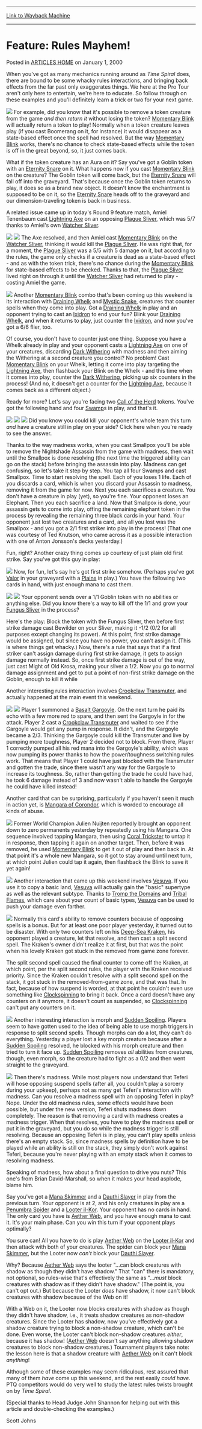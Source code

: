 
---
[Link to Wayback Machine](https://web.archive.org/web/20170717204241/http://magic.wizards.com/en/articles/archive/feature-rules-mayhem-2000-01-01)

[_metadata_:description]:- "When you've got as many mechanics running around as Time Spiral does, there are bound to be some whacky rules interactions, and bringing back effects from the far past only exaggerates things. We here at the Pro Tour aren't only here to entertain, we're here to educate. So follow through on these examples and you'll definitely learn a trick or two for your next game. [card]Momentary Blink[/card]"
[_metadata_:generator]:- "Drupal 7 (http://drupal.org)"
[_metadata_:node]:- "937821"
[_metadata_:publish_date]:- "2000-01-01"
[_metadata_:source]:- "div-main-content"
[_metadata_:title]:- "Feature: Rules Mayhem!"
[_metadata_:wayback_capture_timestamp]:- "2017-07-17 20:42:41"
[_metadata_:wayback_raw_url]:- "https://web.archive.org/web/20170717204241id_/http://magic.wizards.com/en/articles/archive/feature-rules-mayhem-2000-01-01"
[_metadata_:wayback_url]:- "http://magic.wizards.com/en/articles/archive/feature-rules-mayhem-2000-01-01"
---


Feature: Rules Mayhem!
======================



 Posted in [ARTICLES HOME](/en/articles)
 on January 1, 2000 










When you've got as many mechanics running around as *Time Spiral* does, there are bound to be some whacky rules interactions, and bringing back effects from the far past only exaggerates things. We here at the Pro Tour aren't only here to entertain, we're here to educate. So follow through on these examples and you'll definitely learn a trick or two for your next game.


[![](http://gatherer.wizards.com/Handlers/Image.ashx?type=card&name=Momentary+Blink)](http://gatherer.wizards.com/Pages/Card/Details.aspx?name=Momentary+Blink)
For example, did you know that it's possible to remove a token creature from the game *and then return it* without losing the token? [Momentary Blink](http://gatherer.wizards.com/Pages/Card/Details.aspx?name=Momentary+Blink) will actually return a token to play! Normally when a token creature leaves play (if you cast Boomerang on it, for instance) it would disappear as a state-based effect once the spell had resolved. But the way [Momentary Blink](http://gatherer.wizards.com/Pages/Card/Details.aspx?name=Momentary+Blink) works, there's no chance to check state-based effects while the token is off in the great beyond, so, it just comes back.


What if the token creature has an Aura on it? Say you've got a Goblin token with an [Eternity Snare](http://gatherer.wizards.com/Pages/Card/Details.aspx?name=Eternity+Snare) on it. What happens now if you cast [Momentary Blink](http://gatherer.wizards.com/Pages/Card/Details.aspx?name=Momentary+Blink) on the creature? The Goblin token will come back, but the [Eternity Snare](http://gatherer.wizards.com/Pages/Card/Details.aspx?name=Eternity+Snare) will fall off into the graveyard. That's because once the Goblin token returns to play, it does so as a brand new object. It doesn't know the enchantment is supposed to be on it, so the [Eternity Snare](http://gatherer.wizards.com/Pages/Card/Details.aspx?name=Eternity+Snare) heads off to the graveyard and our dimension-traveling token is back in business.


A related issue came up in today's Round 9 feature match, Amiel Tenenbaum cast [Lightning Axe](http://gatherer.wizards.com/Pages/Card/Details.aspx?name=Lightning+Axe) on an opposing [Plague Sliver](http://gatherer.wizards.com/Pages/Card/Details.aspx?name=Plague+Sliver), which was 5/7 thanks to Amiel's own [Watcher Sliver](http://gatherer.wizards.com/Pages/Card/Details.aspx?name=Watcher+Sliver).


[![](http://gatherer.wizards.com/Handlers/Image.ashx?type=card&name=Plague+Sliver)](http://gatherer.wizards.com/Pages/Card/Details.aspx?name=Plague+Sliver)
[![](http://gatherer.wizards.com/Handlers/Image.ashx?type=card&name=Watcher+Sliver)](http://gatherer.wizards.com/Pages/Card/Details.aspx?name=Watcher+Sliver)
The Axe resolved, and then Amiel cast [Momentary Blink](http://gatherer.wizards.com/Pages/Card/Details.aspx?name=Momentary+Blink) on the [Watcher Sliver](http://gatherer.wizards.com/Pages/Card/Details.aspx?name=Watcher+Sliver), thinking it would kill the [Plague Sliver](http://gatherer.wizards.com/Pages/Card/Details.aspx?name=Plague+Sliver). He was right that, for a moment, the [Plague Sliver](http://gatherer.wizards.com/Pages/Card/Details.aspx?name=Plague+Sliver) was a 5/5 with 5 damage on it, but according to the rules, the game only checks if a creature is dead as a state-based effect - and as with the token trick, there's no chance during the [Momentary Blink](http://gatherer.wizards.com/Pages/Card/Details.aspx?name=Momentary+Blink) for state-based effects to be checked. Thanks to that, the [Plague Sliver](http://gatherer.wizards.com/Pages/Card/Details.aspx?name=Plague+Sliver) lived right on through it until the [Watcher Sliver](http://gatherer.wizards.com/Pages/Card/Details.aspx?name=Watcher+Sliver) had returned to play - costing Amiel the game.


[![](http://gatherer.wizards.com/Handlers/Image.ashx?type=card&name=Draining+Whelk)](http://gatherer.wizards.com/Pages/Card/Details.aspx?name=Draining+Whelk)
Another [Momentary Blink](http://gatherer.wizards.com/Pages/Card/Details.aspx?name=Momentary+Blink) combo that's been coming up this weekend is its interaction with [Draining Whelk](http://gatherer.wizards.com/Pages/Card/Details.aspx?name=Draining+Whelk) and [Mystic Snake](http://gatherer.wizards.com/Pages/Card/Details.aspx?name=Mystic+Snake), creatures that counter spells when they come into play. Got a [Draining Whelk](http://gatherer.wizards.com/Pages/Card/Details.aspx?name=Draining+Whelk) in play and an opponent trying to cast an [Ixidron](http://gatherer.wizards.com/Pages/Card/Details.aspx?name=Ixidron) to end your fun? Blink your [Draining Whelk](http://gatherer.wizards.com/Pages/Card/Details.aspx?name=Draining+Whelk), and when it returns to play, just counter the [Ixidron](http://gatherer.wizards.com/Pages/Card/Details.aspx?name=Ixidron), and now you've got a 6/6 flier, too.


Of course, you don't have to counter just one thing. Suppose you have a Whelk already in play and your opponent casts a [Lightning Axe](http://gatherer.wizards.com/Pages/Card/Details.aspx?name=Lightning+Axe) on one of your creatures, discarding [Dark Withering](http://gatherer.wizards.com/Pages/Card/Details.aspx?name=Dark+Withering) with madness and then aiming the Withering at a second creature you control? No problem! Cast [Momentary Blink](http://gatherer.wizards.com/Pages/Card/Details.aspx?name=Momentary+Blink) on your Whelk, letting it come into play targeting the [Lightning Axe](http://gatherer.wizards.com/Pages/Card/Details.aspx?name=Lightning+Axe), then flashback your Blink on the Whelk - and this time when it comes into play, counter the [Dark Withering](http://gatherer.wizards.com/Pages/Card/Details.aspx?name=Dark+Withering), picking up six counters in the process! (And no, it doesn't get a counter for the [Lightning Axe](http://gatherer.wizards.com/Pages/Card/Details.aspx?name=Lightning+Axe), because it comes back as a different object.)


Ready for more? Let's say you're facing two [Call of the Herd](http://gatherer.wizards.com/Pages/Card/Details.aspx?name=Call+of+the+Herd) tokens. You've got the following hand and four [Swamp](http://gatherer.wizards.com/Pages/Card/Details.aspx?name=Swamp)s in play, and that's it.


[![](http://gatherer.wizards.com/Handlers/Image.ashx?type=card&name=Smallpox)](http://gatherer.wizards.com/Pages/Card/Details.aspx?name=Smallpox)
[![](http://gatherer.wizards.com/Handlers/Image.ashx?type=card&name=Nightshade+Assassin)](http://gatherer.wizards.com/Pages/Card/Details.aspx?name=Nightshade+Assassin)
[![](http://gatherer.wizards.com/Handlers/Image.ashx?type=card&name=Cyclopean+Giant)](http://gatherer.wizards.com/Pages/Card/Details.aspx?name=Cyclopean+Giant)
Did you know you could kill your opponent's whole team this turn *and* have a creature still in play on your side? Click here when you're ready to see the answer.


Thanks to the way madness works, when you cast Smallpox you'll be able to remove the Nightshade Assassin from the game with madness, then wait until the Smallpox is done resolving (the next time the triggered ability can go on the stack) before bringing the assassin into play. Madness can get confusing, so let's take it step by step. You tap all four Swamps and cast Smallpox. Time to start resolving the spell. Each of you loses 1 life. Each of you discards a card, which is when you discard your Assassin to madness, removing it from the game for now. Next you each sacrifices a creature. You don't have a creature in play (yet), so you're fine. Your opponent loses an Elephant. Then you each sacrifice a land. Now that Smallpox is done, your assassin gets to come into play, offing the remaining elephant token in the process by revealing the remaining three black cards in your hand. Your opponent just lost two creatures and a card, and all you lost was the Smallpox - and you got a 2/1 first striker into play in the process! (That one was courtesy of Ted Knutson, who came across it as a possible interaction with one of Anton Jonsson's decks yesterday.)


Fun, right? Another crazy thing comes up courtesy of just plain old first strike. Say you've got this guy in play:


[![](http://gatherer.wizards.com/Handlers/Image.ashx?type=card&name=Fungus+Sliver)](http://gatherer.wizards.com/Pages/Card/Details.aspx?name=Fungus+Sliver)
Now, for fun, let's say he's got first strike somehow. (Perhaps you've got [Valor](http://gatherer.wizards.com/Pages/Card/Details.aspx?name=Valor) in your graveyard with a [Plains](http://gatherer.wizards.com/Pages/Card/Details.aspx?name=Plains) in play.) You have the following two cards in hand, with just enough mana to cast them.


[![](http://gatherer.wizards.com/Handlers/Image.ashx?type=card&name=Bewilder)](http://gatherer.wizards.com/Pages/Card/Details.aspx?name=Bewilder)
[![](http://gatherer.wizards.com/Handlers/Image.ashx?type=card&name=Might+of+Old+Krosa)](http://gatherer.wizards.com/Pages/Card/Details.aspx?name=Might+of+Old+Krosa)
Your opponent sends over a 1/1 Goblin token with no abilities or anything else. Did you know there's a way to kill off the 1/1 and grow your [Fungus Sliver](http://gatherer.wizards.com/Pages/Card/Details.aspx?name=Fungus+Sliver) in the process?


Here's the play: Block the token with the Fungus Sliver, then before first strike damage cast Bewilder on your Sliver, making it -1/2 (0/2 for all purposes except changing its power). At this point, first strike damage would be assigned, but since you have no power, you can't assign it. (This is where things get whacky.) Now, there's a rule that says that if a first striker can't assign damage during first strike damage, it gets to assign damage normally instead. So, once first strike damage is out of the way, just cast Might of Old Krosa, making your sliver a 1/2. Now you go to normal damage assignment and get to put a point of non-first strike damage on the Goblin, enough to kill it while


Another interesting rules interaction involves [Crookclaw Transmuter](http://gatherer.wizards.com/Pages/Card/Details.aspx?name=Crookclaw+Transmuter), and actually happened at the main event this weekend.


[![](http://gatherer.wizards.com/Handlers/Image.ashx?type=card&name=Crookclaw+Transmuter)](http://gatherer.wizards.com/Pages/Card/Details.aspx?name=Crookclaw+Transmuter)
[![](http://gatherer.wizards.com/Handlers/Image.ashx?type=card&name=Basalt+Gargoyle)](http://gatherer.wizards.com/Pages/Card/Details.aspx?name=Basalt+Gargoyle)
Player 1 summoned a [Basalt Gargoyle](http://gatherer.wizards.com/Pages/Card/Details.aspx?name=Basalt+Gargoyle). On the next turn he paid its echo with a few more red to spare, and then sent the Gargoyle in for the attack. Player 2 cast a [Crookclaw Transmuter](http://gatherer.wizards.com/Pages/Card/Details.aspx?name=Crookclaw+Transmuter) and waited to see if the Gargoyle would get any pump in response. It didn't, and the Gargoyle became a 2/3. Thinking the Gargoyle could kill the Transmuter and live by pumping more toughness, Player 2 decided not to block. From there, Player 1 correctly pumped all his red mana into the Gargoyle's ability, which was now pumping its power thanks to how the power/toughness switching rules work. That means that Player 1 could have just blocked with the Transmuter and gotten the trade, since there wasn't any way for the Gargoyle to increase its toughness. So, rather than getting the trade he could have had, he took 6 damage instead of 3 and now wasn't able to handle the Gargoyle he could have killed instead!


Another card that can be surprising, particularly if you haven't seen it much in action yet, is [Mangara of Corondor](http://gatherer.wizards.com/Pages/Card/Details.aspx?name=Mangara+of+Corondor), which is worded to encourage all kinds of abuse.


[![](http://gatherer.wizards.com/Handlers/Image.ashx?type=card&name=Mangara+of+Corondor)](http://gatherer.wizards.com/Pages/Card/Details.aspx?name=Mangara+of+Corondor)
Former World Champion Julien Nuijten reportedly brought an opponent down to zero permanents yesterday by repeatedly using his Mangara. One sequence involved tapping Mangara, then using [Coral Trickster](http://gatherer.wizards.com/Pages/Card/Details.aspx?name=Coral+Trickster) to untap it in response, then tapping it again on another target. Then, before it was removed, he used [Momentary Blink](http://gatherer.wizards.com/Pages/Card/Details.aspx?name=Momentary+Blink) to get it out of play and then back in. At that point it's a whole new Mangara, so it got to stay around until next turn, at which point Julien could tap it again, then flashback the Blink to save it yet again!


[![](http://gatherer.wizards.com/Handlers/Image.ashx?type=card&name=Vesuva)](http://gatherer.wizards.com/Pages/Card/Details.aspx?name=Vesuva)
Another interaction that came up this weekend involves [Vesuva](http://gatherer.wizards.com/Pages/Card/Details.aspx?name=Vesuva). If you use it to copy a basic land, [Vesuva](http://gatherer.wizards.com/Pages/Card/Details.aspx?name=Vesuva) will actually gain the "basic" supertype as well as the relevant subtype. Thanks to [Tromp the Domains](http://gatherer.wizards.com/Pages/Card/Details.aspx?name=Tromp+the+Domains) and [Tribal Flames](http://gatherer.wizards.com/Pages/Card/Details.aspx?name=Tribal+Flames), which care about your count of basic types, [Vesuva](http://gatherer.wizards.com/Pages/Card/Details.aspx?name=Vesuva) can be used to push your damage even farther.


[![](http://gatherer.wizards.com/Handlers/Image.ashx?type=card&name=Deep-Sea+Kraken)](http://gatherer.wizards.com/Pages/Card/Details.aspx?name=Deep-Sea+Kraken)
Normally this card's ability to remove counters because of opposing spells is a bonus. But for at least one poor player yesterday, it turned out to be disaster. With only two counters left on his [Deep-Sea Kraken](http://gatherer.wizards.com/Pages/Card/Details.aspx?name=Deep-Sea+Kraken), his opponent played a creature, let that resolve, and then cast a split second spell. The Kraken's owner didn't realize it at first, but that was the point when his lovely Kraken got stuck in the removed from game zone forever.


The split second spell caused the final counter to come off the Kraken, at which point, per the split second rules, the player with the Kraken received priority. Since the Kraken couldn't resolve with a split second spell on the stack, it got stuck in the removed-from-game zone, and that was that. In fact, because of how suspend is worded, at that point he couldn't even use something like [Clockspinning](http://gatherer.wizards.com/Pages/Card/Details.aspx?name=Clockspinning) to bring it back. Once a card doesn't have any counters on it anymore, it doesn't count as suspended, so [Clockspinning](http://gatherer.wizards.com/Pages/Card/Details.aspx?name=Clockspinning) can't put any counters on it.


[![](http://gatherer.wizards.com/Handlers/Image.ashx?type=card&name=Sudden+Spoiling)](http://gatherer.wizards.com/Pages/Card/Details.aspx?name=Sudden+Spoiling)
Another interesting interaction is morph and [Sudden Spoiling](http://gatherer.wizards.com/Pages/Card/Details.aspx?name=Sudden+Spoiling). Players seem to have gotten used to the idea of being able to use morph triggers in response to split second spells. Though morphs can do a lot, they can't do everything. Yesterday a player lost a key morph creature because after a [Sudden Spoiling](http://gatherer.wizards.com/Pages/Card/Details.aspx?name=Sudden+Spoiling) resolved, he blocked with his morph creature and then tried to turn it face up. [Sudden Spoiling](http://gatherer.wizards.com/Pages/Card/Details.aspx?name=Sudden+Spoiling) removes *all* abilities from creatures, though, even morph, so the creature had to fight as a 0/2 and then went straight to the graveyard.


[![](http://gatherer.wizards.com/Handlers/Image.ashx?type=card&name=Teferi%2C+Mage+of+Zhalfir)](http://gatherer.wizards.com/Pages/Card/Details.aspx?name=Teferi%2C+Mage+of+Zhalfir)
Then there's madness. While most players now understand that Teferi will hose opposing suspend spells (after all, you couldn't play a sorcery during your upkeep), perhaps not as many get Teferi's interaction with madness. Can you resolve a madness spell with an opposing Teferi in play? Nope. Under the old madness rules, some effects would have been possible, but under the new version, Teferi shuts madness down completely. The reason is that removing a card with madness creates a madness trigger. When that resolves, you have to play the madness spell or put it in the graveyard, but you do so while the madness trigger is still resolving. Because an opposing Teferi is in play, you can't play spells unless there's an empty stack. So, since madness spells by definition have to be played while an ability is still on the stack, they simply don't work against Teferi, because you're never playing with an empty stack when it comes to resolving madness.


Speaking of madness, how about a final question to drive you nuts? This one's from Brian David-Marshall, so when it makes your head asplode, blame him.


Say you've got a [Mana Skimmer](http://gatherer.wizards.com/Pages/Card/Details.aspx?name=Mana+Skimmer) and a [Dauthi Slayer](http://gatherer.wizards.com/Pages/Card/Details.aspx?name=Dauthi+Slayer) in play from the previous turn. Your opponent is at 2, and his only creatures in play are a [Penumbra Spider](http://gatherer.wizards.com/Pages/Card/Details.aspx?name=Penumbra+Spider) and a [Looter il-Kor](http://gatherer.wizards.com/Pages/Card/Details.aspx?name=Looter+il-Kor). Your opponent has no cards in hand. The only card you have is [Aether Web](http://gatherer.wizards.com/Pages/Card/Details.aspx?name=Aether+Web), and you have enough mana to cast it. It's your main phase. Can you win this turn if your opponent plays optimally?


You sure can! All you have to do is play [Aether Web](http://gatherer.wizards.com/Pages/Card/Details.aspx?name=Aether+Web) on the [Looter il-Kor](http://gatherer.wizards.com/Pages/Card/Details.aspx?name=Looter+il-Kor) and then attack with both of your creatures. The spider can block your [Mana Skimmer](http://gatherer.wizards.com/Pages/Card/Details.aspx?name=Mana+Skimmer), but the Looter now *can't* block your [Dauthi Slayer](http://gatherer.wizards.com/Pages/Card/Details.aspx?name=Dauthi+Slayer).


Why? Because [Aether Web](http://gatherer.wizards.com/Pages/Card/Details.aspx?name=Aether+Web) says the looter "…can block creatures with shadow as though they didn't have shadow." That "can" there is mandatory, not optional, so rules-wise that's effectively the same as "…*must* block creatures with shadow as if they didn't have shadow." (The point is, you can't opt out.) But because the Looter *does* have shadow, it now can't block creatures with shadow because of the Web on it!


With a Web on it, the Looter now blocks creatures with shadow as though they didn't have shadow, i.e., it treats shadow creatures as non-shadow creatures. Since the Looter has shadow, now you've effectively got a shadow creature trying to block a non-shadow creature, which can't be done. Even worse, the Looter can't block non-shadow creatures *either*, because it has shadow! ([Aether Web](http://gatherer.wizards.com/Pages/Card/Details.aspx?name=Aether+Web) doesn't say anything allowing shadow creatures to block non-shadow creatures.) Tournament players take note: the lesson here is that a shadow creature with [Aether Web](http://gatherer.wizards.com/Pages/Card/Details.aspx?name=Aether+Web) on it can't block *anything*!


Although some of these examples may seem ridiculous, rest assured that many of them *have* come up this weekend, and the rest easily *could have*. PTQ competitors would do very well to study the latest rules twists brought on by *Time Spiral*.


(Special thanks to Head Judge John Shannon for helping out with this article and double-checking the examples.)


Scott Johns







